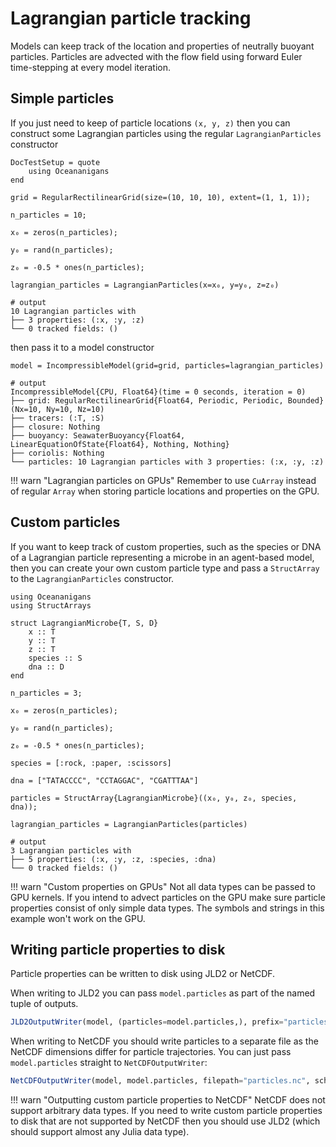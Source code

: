# Lagrangian particle tracking

Models can keep track of the location and properties of neutrally buoyant particles. Particles are
advected with the flow field using forward Euler time-stepping at every model iteration.

## Simple particles

If you just need to keep of particle locations ``(x, y, z)`` then you can construct some Lagrangian particles
using the regular `LagrangianParticles` constructor

```@meta
DocTestSetup = quote
    using Oceananigans
end
```

```jldoctest particles
grid = RegularRectilinearGrid(size=(10, 10, 10), extent=(1, 1, 1));

n_particles = 10;

x₀ = zeros(n_particles);

y₀ = rand(n_particles);

z₀ = -0.5 * ones(n_particles);

lagrangian_particles = LagrangianParticles(x=x₀, y=y₀, z=z₀)

# output
10 Lagrangian particles with
├── 3 properties: (:x, :y, :z)
└── 0 tracked fields: ()
```

then pass it to a model constructor

```jldoctest particles
model = IncompressibleModel(grid=grid, particles=lagrangian_particles)

# output
IncompressibleModel{CPU, Float64}(time = 0 seconds, iteration = 0)
├── grid: RegularRectilinearGrid{Float64, Periodic, Periodic, Bounded}(Nx=10, Ny=10, Nz=10)
├── tracers: (:T, :S)
├── closure: Nothing
├── buoyancy: SeawaterBuoyancy{Float64, LinearEquationOfState{Float64}, Nothing, Nothing}
├── coriolis: Nothing
└── particles: 10 Lagrangian particles with 3 properties: (:x, :y, :z)
```

!!! warn "Lagrangian particles on GPUs"
    Remember to use `CuArray` instead of regular `Array` when storing particle locations and properties on the GPU.

## Custom particles

If you want to keep track of custom properties, such as the species or DNA of a Lagrangian particle
representing a microbe in an agent-based model, then you can create your own custom particle type
and pass a `StructArray` to the `LagrangianParticles` constructor.

```jldoctest particles
using Oceananigans
using StructArrays

struct LagrangianMicrobe{T, S, D}
    x :: T
    y :: T
    z :: T
    species :: S
    dna :: D
end

n_particles = 3;

x₀ = zeros(n_particles);

y₀ = rand(n_particles);

z₀ = -0.5 * ones(n_particles);

species = [:rock, :paper, :scissors]

dna = ["TATACCCC", "CCTAGGAC", "CGATTTAA"]

particles = StructArray{LagrangianMicrobe}((x₀, y₀, z₀, species, dna));

lagrangian_particles = LagrangianParticles(particles)

# output
3 Lagrangian particles with
├── 5 properties: (:x, :y, :z, :species, :dna)
└── 0 tracked fields: ()
```

!!! warn "Custom properties on GPUs"
    Not all data types can be passed to GPU kernels. If you intend to advect particles on the GPU make sure
    particle properties consist of only simple data types. The symbols and strings in this example won't
    work on the GPU.

## Writing particle properties to disk

Particle properties can be written to disk using JLD2 or NetCDF.

When writing to JLD2 you can pass `model.particles` as part of the named tuple of outputs.

```julia
JLD2OutputWriter(model, (particles=model.particles,), prefix="particles", schedule=TimeInterval(15))
```

When writing to NetCDF you should write particles to a separate file as the NetCDF dimensions differ for
particle trajectories. You can just pass `model.particles` straight to `NetCDFOutputWriter`:

```julia
NetCDFOutputWriter(model, model.particles, filepath="particles.nc", schedule=TimeInterval(15))
```

!!! warn "Outputting custom particle properties to NetCDF"
    NetCDF does not support arbitrary data types. If you need to write custom particle properties to disk
    that are not supported by NetCDF then you should use JLD2 (which should support almost any Julia data type).
